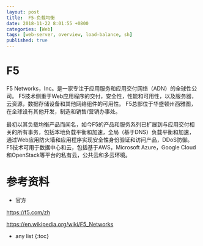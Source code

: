```yaml
---
layout: post
title:  F5-负载均衡
date: 2018-11-22 8:01:55 +0800
categories: [Web]
tags: [web-server, overview, load-balance, sh]
published: true
---
```



# F5

F5 Networks，Inc。是一家专注于应用服务和应用交付网络（ADN）的全球性公司。 F5技术侧重于Web应用程序的交付，安全性，性能和可用性，以及服务器，云资源，数据存储设备和其他网络组件的可用性。 F5总部位于华盛顿州西雅图，在全球设有其他开发，制造和销售/营销办事处。

最初以其负载均衡产品而闻名，如今F5的产品和服务系列已扩展到与应用交付相关的所有事务，包括本地负载平衡和加速，全局（基于DNS）负载平衡和加速，通过Web应用防火墙和应用程序实现安全性身份验证和访问产品，DDoS防御。 F5技术可用于数据中心和云，包括基于AWS，Microsoft Azure，Google Cloud和OpenStack等平台的私有云，公共云和多云环境。

# 参考资料

- 官方

https://f5.com/zh

https://en.wikipedia.org/wiki/F5_Networks

* any list
{:toc}